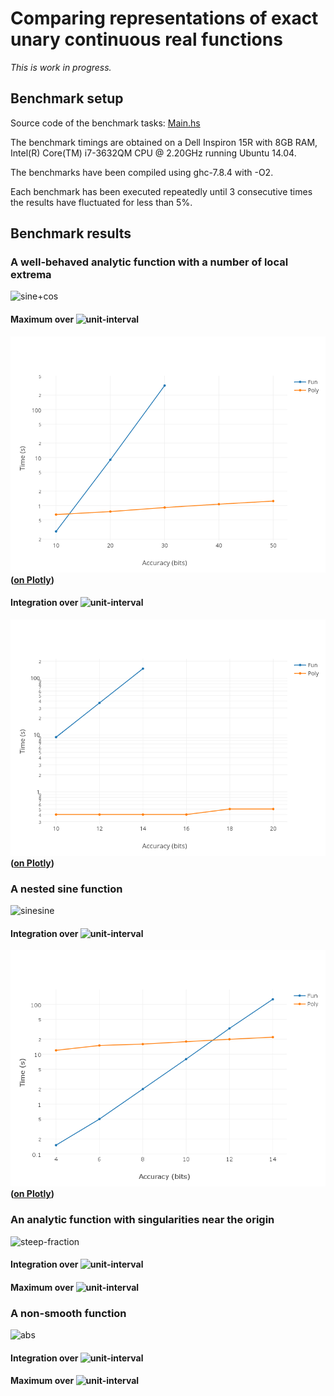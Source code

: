 # Comparing representations of exact unary continuous real functions

_This is work in progress._

## Benchmark setup

Source code of the benchmark tasks: [Main.hs](https://github.com/michalkonecny/aern2/blob/master/aern2-fnreps/main/Main.hs)

The benchmark timings are obtained on a Dell Inspiron 15R with 8GB RAM,
Intel(R) Core(TM) i7-3632QM CPU @ 2.20GHz running Ubuntu 14.04.

The benchmarks have been compiled using ghc-7.8.4 with -O2.

Each benchmark has been executed repeatedly until 3 consecutive times the results have fluctuated for less than 5%.

## Benchmark results

### A well-behaved analytic function with a number of local extrema

![sine+cos](http://latex.codecogs.com/gif.latex?\\sin(10x)+\\cos(20x))

#### Maximum over ![unit-interval](http://latex.codecogs.com/gif.latex?[-1,1])

![sine+cos-max.png](plots/sine+cos-max.png?raw=true)
__([on Plotly](https://plot.ly/~mikkonecny/18/time-s-vs-accuracy-bits/))__

#### Integration over ![unit-interval](http://latex.codecogs.com/gif.latex?[-1,1])

![sine+cos-integrate.png](plots/sine+cos-integrate.png?raw=true)
__([on Plotly](https://plot.ly/~mikkonecny/17/time-s-vs-accuracy-bits/))__

### A nested sine function

![sinesine](http://latex.codecogs.com/gif.latex?\\sin(10x+\\sin(20x^2)))

#### Integration over ![unit-interval](http://latex.codecogs.com/gif.latex?[-1,1])

![sinesine-integrate.png](plots/sinesine-integrate.png?raw=true)
__([on Plotly](https://plot.ly/~mikkonecny/11/time-s-vs-accuracy-bits/))__

### An analytic function with singularities near the origin

![steep-fraction](http://latex.codecogs.com/gif.latex?{\\frac{1}{100x^2+1}})

#### Integration over ![unit-interval](http://latex.codecogs.com/gif.latex?[-1,1])

#### Maximum over ![unit-interval](http://latex.codecogs.com/gif.latex?[-1,1])

### A non-smooth function

![abs](http://latex.codecogs.com/gif.latex?|x|)

#### Integration over ![unit-interval](http://latex.codecogs.com/gif.latex?[-1,1])

#### Maximum over ![unit-interval](http://latex.codecogs.com/gif.latex?[-1,1])
